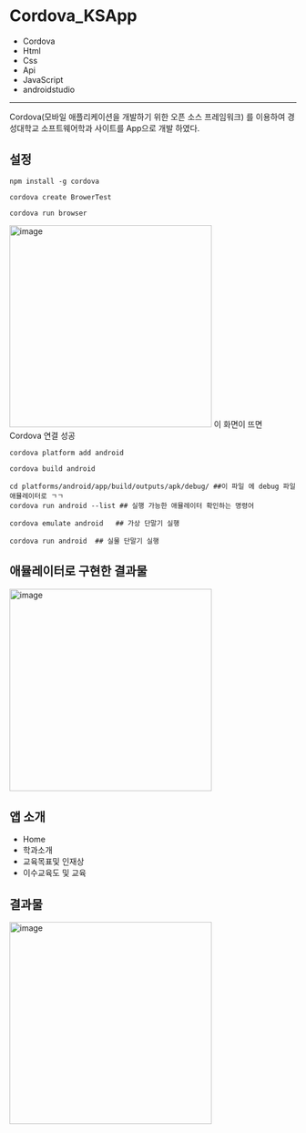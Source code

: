 # Cordova_KSApp

- Cordova
- Html
- Css
- Api
- JavaScript
- androidstudio

---

Cordova(모바일 애플리케이션을 개발하기 위한 오픈 소스 프레임워크) 를 이용하여 경성대학교 소프트웨어학과 사이트를 App으로 개발 하였다.    

## 설정  
```
npm install -g cordova

cordova create BrowerTest

cordova run browser
```
<img width="355" alt="image" src="https://github.com/ojingjing/Cordova_KSApp/assets/48702158/9b6ed746-a750-47b2-873a-c52ee34989ff">      
이 화면이 뜨면 Cordova 연결 성공     

```
cordova platform add android

cordova build android

cd platforms/android/app/build/outputs/apk/debug/ ##이 파일 에 debug 파일 애뮬레이터로 ㄱㄱ
cordova run android --list ## 실행 가능한 애뮬레이터 확인하는 명령어

cordova emulate android   ## 가상 단말기 실행

cordova run android  ## 실물 단말기 실행 
```
## 애뮬레이터로 구현한 결과물   
<img width="355" alt="image" src="https://github.com/ojingjing/Cordova_KSApp/assets/48702158/f5c7384a-da1f-4db9-977d-2935dc196cd8">
   

## 앱 소개  
- Home
- 학과소개
- 교육목표및 인재상
- 이수교육도 및 교육

## 결과물   

<img width="355" alt="image" src="https://github.com/ojingjing/Cordova_KSApp/assets/48702158/ae8dbab8-cd9e-425a-88f5-ffab4bfe6821">

